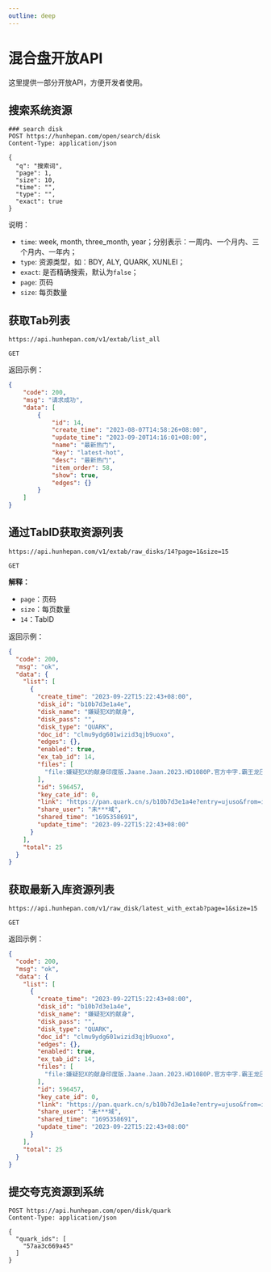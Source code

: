 ```yaml
---
outline: deep
---
```


# 混合盘开放API


这里提供一部分开放API，方便开发者使用。


## 搜索系统资源

```http
### search disk
POST https://hunhepan.com/open/search/disk
Content-Type: application/json

{
  "q": "搜索词",
  "page": 1,
  "size": 10,
  "time": "",
  "type": "",
  "exact": true
}
```

说明：

- `time`: week, month, three_month, year；分别表示：一周内、一个月内、三个月内、一年内；
- `type`: 资源类型，如：BDY, ALY, QUARK, XUNLEI；
- `exact`: 是否精确搜索，默认为`false`；
- `page`: 页码
- `size`: 每页数量



## 获取Tab列表



`https://api.hunhepan.com/v1/extab/list_all`

`GET`

返回示例：

```json
{
    "code": 200,
    "msg": "请求成功",
    "data": [
        {
            "id": 14,
            "create_time": "2023-08-07T14:58:26+08:00",
            "update_time": "2023-09-20T14:16:01+08:00",
            "name": "最新热门",
            "key": "latest-hot",
            "desc": "最新热门",
            "item_order": 58,
            "show": true,
            "edges": {}
        }
    ]
}
```

## 通过TabID获取资源列表

`https://api.hunhepan.com/v1/extab/raw_disks/14?page=1&size=15`

`GET`

**解释：**

- `page`：页码
- `size`：每页数量
- `14`：TabID


返回示例：

```json
{
  "code": 200,
  "msg": "ok",
  "data": {
    "list": [
      {
        "create_time": "2023-09-22T15:22:43+08:00",
        "disk_id": "b10b7d3e1a4e",
        "disk_name": "嫌疑犯X的献身",
        "disk_pass": "",
        "disk_type": "QUARK",
        "doc_id": "clmu9ydg601wizid3qjb9uoxo",
        "edges": {},
        "enabled": true,
        "ex_tab_id": 14,
        "files": [
          "file:嫌疑犯X的献身印度版.Jaane.Jaan.2023.HD1080P.官方中字.霸王龙压制组T-Rex.mp4"
        ],
        "id": 596457,
        "key_cate_id": 0,
        "link": "https://pan.quark.cn/s/b10b7d3e1a4e?entry=ujuso&from=index",
        "share_user": "未***域",
        "shared_time": "1695358691",
        "update_time": "2023-09-22T15:22:43+08:00"
      }
    ],
    "total": 25
  }
}
```


## 获取最新入库资源列表

`https://api.hunhepan.com/v1/raw_disk/latest_with_extab?page=1&size=15`


`GET`

返回示例：

```json
{
  "code": 200,
  "msg": "ok",
  "data": {
    "list": [
      {
        "create_time": "2023-09-22T15:22:43+08:00",
        "disk_id": "b10b7d3e1a4e",
        "disk_name": "嫌疑犯X的献身",
        "disk_pass": "",
        "disk_type": "QUARK",
        "doc_id": "clmu9ydg601wizid3qjb9uoxo",
        "edges": {},
        "enabled": true,
        "ex_tab_id": 14,
        "files": [
          "file:嫌疑犯X的献身印度版.Jaane.Jaan.2023.HD1080P.官方中字.霸王龙压制组T-Rex.mp4"
        ],
        "id": 596457,
        "key_cate_id": 0,
        "link": "https://pan.quark.cn/s/b10b7d3e1a4e?entry=ujuso&from=index",
        "share_user": "未***域",
        "shared_time": "1695358691",
        "update_time": "2023-09-22T15:22:43+08:00"
      }
    ],
    "total": 25
  }
}
```


## 提交夸克资源到系统

```http
POST https://api.hunhepan.com/open/disk/quark
Content-Type: application/json

{
  "quark_ids": [
    "57aa3c669a45"
  ]
}
```
